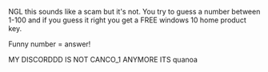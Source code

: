 NGL this sounds like a scam but it's not. You try to guess a number between 1-100 and if you guess it right you get a FREE windows 10 home product key.



Funny number = answer!


MY DISCORDDD IS NOT CANCO_1 ANYMORE ITS quanoa
